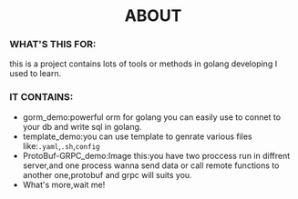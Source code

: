 # <center>ABOUT</center>

### WHAT'S THIS FOR:
this is a project contains lots of tools or methods in golang developing I used to learn.

### IT CONTAINS:
* gorm_demo:powerful orm for golang you can easily use to connet to your db and write sql in golang.
* template_demo:you can use template to genrate various files like:`.yaml`,`.sh`,`config`
* ProtoBuf-GRPC_demo:Image this:you have two proccess run in diffrent server,and one process wanna send data or call remote functions to another one,protobuf and grpc will suits you.
*  What's more,wait me!